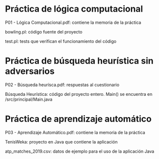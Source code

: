 # Práctica de lógica computacional

P01 - Lógica Computacional.pdf: contiene la memoria de la práctica

bowling.pl: código fuente del proyecto

test.pl: tests que verifican el funcionamiento del código

# Práctica de búsqueda heurística sin adversarios

P02 - Búsqueda heurísca.pdf: respuestas al cuestionario

Búsqueda Heurística: código del proyecto entero. Main() se encuentra en /src/principal/Main.java

# Práctica de aprendizaje automático

P03 - Aprendizaje Automático.pdf: contiene la memoria de la práctica

TenisWeka: proyecto en Java que contiene la aplicación

atp_matches_2019.csv: datos de ejemplo para el uso de la aplicación Java